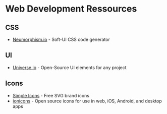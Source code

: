 # Web Development Ressources

## CSS
- [Neumorphism.io](https://neumorphism.io/#e0e0e0) - Soft-UI CSS code generator

## UI
- [Universe.io](https://uiverse.io) - Open-Source UI elements for any project

## Icons
- [Simple Icons](https://simpleicons.org/) - Free SVG brand icons
- [ionicons](https://ionic.io/ionicons) - Open source icons for use in web, iOS, Android, and desktop apps

